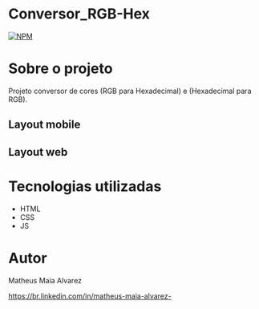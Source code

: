 # Conversor_RGB-Hex

[![NPM](https://img.shields.io/npm/l/react)](https://github.com/MatheusAlvarez/Conversor_RGB-Hex/blob/main/LICENSE) 

# Sobre o projeto

Projeto conversor de cores (RGB para Hexadecimal) e (Hexadecimal para RGB).

## Layout mobile


## Layout web



# Tecnologias utilizadas
- HTML
- CSS
- JS

# Autor

Matheus Maia Alvarez

https://br.linkedin.com/in/matheus-maia-alvarez-
